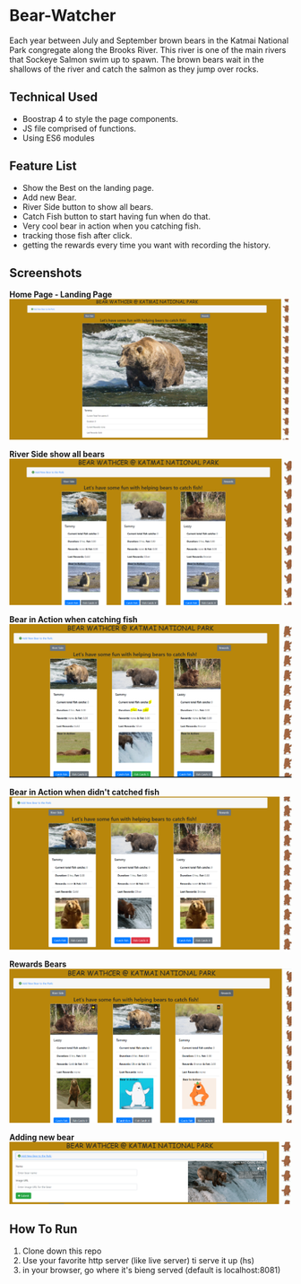 # Bear-Watcher

 Each year between July and September brown bears in the Katmai National Park congregate along the Brooks River. This river is one of the main rivers that Sockeye Salmon swim up to spawn. The brown bears wait in the shallows of the river and catch the salmon as they jump over rocks.

## Technical Used

* Boostrap 4 to style the page components.
* JS file comprised of functions.
* Using ES6 modules

## Feature List
* Show the Best on the landing page.
* Add new Bear.
* River Side button to show all bears.
* Catch Fish button to start having fun when do that.
* Very cool bear in action when you catching fish.
* tracking those fish after click.
* getting the rewards every time you want with recording the history.

## Screenshots

**Home Page - Landing Page**
![alt text](./screenshots/homepage.PNG "Home Page")


**River Side show all bears**
![alt text](./screenshots/riverside1.PNG "River Side")

**Bear in Action when catching fish**
![alt text](./screenshots/riverside2.PNG "Bear in Action1")

**Bear in Action when didn't catched fish**
![alt text](./screenshots/riverside3.PNG "Bear in Action2")

**Rewards Bears**
![alt text](./screenshots/rewardsbear.PNG "Rewards Bears")

**Adding new bear**
![alt text](./screenshots/addnew.PNG "Add New Bear")

## How To Run

1. Clone down this repo
2. Use your favorite http server (like live server) ti serve it up (hs)
3. in your browser, go where it's bieng served (default is localhost:8081)
